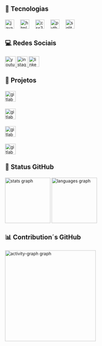 <h2 align="left">🤖 Tecnologias</h2>

###

<div align="left">
  <img src="https://cdn.jsdelivr.net/gh/devicons/devicon/icons/javascript/javascript-original.svg" height="30" alt="javascript logo"  />
  <img width="12" />
  <img src="https://cdn.jsdelivr.net/gh/devicons/devicon/icons/html5/html5-original.svg" height="30" alt="html5 logo"  />
  <img width="12" />
  <img src="https://cdn.jsdelivr.net/gh/devicons/devicon/icons/css3/css3-original.svg" height="30" alt="css3 logo"  />
  <img width="12" />
  <img src="https://cdn.jsdelivr.net/gh/devicons/devicon/icons/python/python-original.svg" height="30" alt="python logo"  />
  <img width="12" />
  <img src="https://cdn.jsdelivr.net/gh/devicons/devicon/icons/sqlite/sqlite-original.svg" height="30" alt="sqlite logo"  />
</div>

###

<h2 align="left">💻 Redes Sociais</h2>

###

<div align="left">
  <a href="https://www.youtube.com/@thestrikerx9044" target="_blank">
    <img src="https://img.shields.io/static/v1?message=Youtube&logo=youtube&label=&color=FF0000&logoColor=white&labelColor=&style=for-the-badge" height="35" alt="youtube logo"  />
  </a>
  <a href="https://www.instagram.com/striker_neiva?igsh=Zmd5dXk5Zmpyejho" target="_blank">
    <img src="https://img.shields.io/static/v1?message=Instagram&logo=instagram&label=&color=E4405F&logoColor=white&labelColor=&style=for-the-badge" height="35" alt="instagram logo"  />
  </a>
  <a href="https://www.linkedin.com/in/arthur-neiva-054202353/?utm_source=share&utm_campaign=share_via&utm_content=profile&utm_medium=android_app" target="_blank">
    <img src="https://img.shields.io/static/v1?message=LinkedIn&logo=linkedin&label=&color=0077B5&logoColor=white&labelColor=&style=for-the-badge" height="35" alt="linkedin logo"  />
  </a>
</div>

###

<h2 align="left">📖 Projetos</h2>

###

<div align="left">
  <a href="https://arthurneiva017.github.io/verdade-ou-desafio-responsivo/" target="_blank">
    <img src="https://img.shields.io/static/v1?message=%F0%9F%83%8FJogo%20de%20Cartas&logo=gitlab&label=&color=&logoColor=white&labelColor=&style=for-the-badge" height="35" alt="gitlab logo"  />
  </a>
</div>

###

<div align="left">
  <a href="https://arthurneiva017.github.io/Triagem-Medica/" target="_blank">
    <img src="https://img.shields.io/static/v1?message=%F0%9F%A7%ACTriagem%20M%C3%A9dica&logo=gitlab&label=&color=A020F0&logoColor=white&labelColor=&style=for-the-badge" height="35" alt="gitlab logo"  />
  </a>
</div>

###

<div align="left">
  <a href="https://arthurneiva017.github.io/Projeto-Portifolio/" target="_blank">
    <img src="https://img.shields.io/static/v1?message=%F0%9F%93%91Projeto%20Portfolio&logo=gitlab&label=&color=FF0000&logoColor=white&labelColor=&style=for-the-badge" height="35" alt="gitlab logo"  />
  </a>
</div>

###

<div align="left">
  <a href="https://arthurneiva017.github.io/verdade-ou-desafio-responsivo/" target="_blank">
    <img src="https://img.shields.io/static/v1?message=%F0%9F%95%B9%EF%B8%8FJogo%20Verdade%20ou%20Desafio&logo=gitlab&label=&color=0000FF&logoColor=white&labelColor=&style=for-the-badge" height="35" alt="gitlab logo"  />
  </a>
</div>

###


<h2 align="left">🚀 Status GitHub</h2>

###

<div align="left">
  <img src="https://github-readme-stats.vercel.app/api?username=ArthurNeiva017&hide_title=false&hide_rank=false&show_icons=true&include_all_commits=true&count_private=true&disable_animations=false&theme=dark&locale=en&hide_border=false&custom_title=Status%20Arthur%20Barroso%20Neiva" height="150" alt="stats graph"  />
  <img src="https://github-readme-stats.vercel.app/api/top-langs?username=ArthurNeiva017&locale=en&hide_title=false&layout=compact&card_width=320&theme=dark&hide_border=false" height="150" alt="languages graph"  />
</div>

###

<h2 align="left">📊 Contribution´s GitHub</h2>

###

<div align="left">
  <img src="https://github-readme-activity-graph.vercel.app/graph?username=ArthurNeiva017&radius=16&theme=react&area=true&order=5" height="300" alt="activity-graph graph"  />
</div>

###
